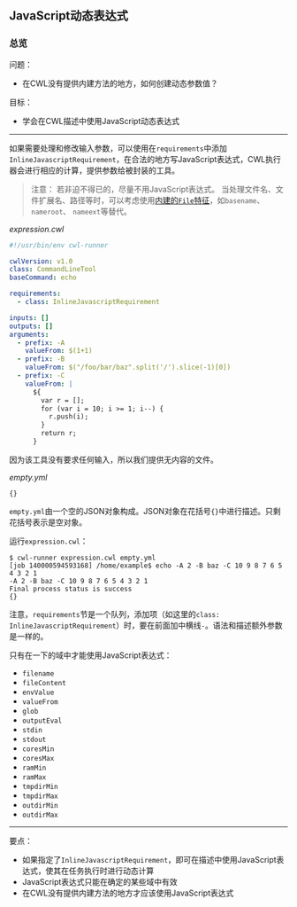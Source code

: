 ## JavaScript动态表达式

### 总览

问题：

* 在CWL没有提供内建方法的地方，如何创建动态参数值？

目标：

* 学会在CWL描述中使用JavaScript动态表达式

-----

如果需要处理和修改输入参数，可以使用在`requirements`中添加`InlineJavascriptRequirement`，在合法的地方写JavaScript表达式，CWL执行器会进行相应的计算，提供参数给被封装的工具。

> 注意：
> 若非迫不得已的，尽量不用JavaScript表达式。
> 当处理文件名、文件扩展名、路径等时，可以考虑使用[内建的`File`特征][file-prop]，如`basename`、 `nameroot`、 `nameext`等替代。

*expression.cwl*

```YAML
#!/usr/bin/env cwl-runner

cwlVersion: v1.0
class: CommandLineTool
baseCommand: echo

requirements:
  - class: InlineJavascriptRequirement

inputs: []
outputs: []
arguments:
  - prefix: -A
    valueFrom: $(1+1)
  - prefix: -B
    valueFrom: $("/foo/bar/baz".split('/').slice(-1)[0])
  - prefix: -C
    valueFrom: |
      ${
        var r = [];
        for (var i = 10; i >= 1; i--) {
          r.push(i);
        }
        return r;
      }

```

因为该工具没有要求任何输入，所以我们提供无内容的文件。

*empty.yml*

```
{}

```

`empty.yml`由一个空的JSON对象构成。JSON对象在花括号`{}`中进行描述。只剩花括号表示是空对象。

运行`expression.cwl`：

~~~
$ cwl-runner expression.cwl empty.yml
[job 140000594593168] /home/example$ echo -A 2 -B baz -C 10 9 8 7 6 5 4 3 2 1
-A 2 -B baz -C 10 9 8 7 6 5 4 3 2 1
Final process status is success
{}
~~~

注意，`requirements`节是一个队列，添加项（如这里的`class: InlineJavascriptRequirement`）时，要在前面加中横线`-`。语法和描述额外参数是一样的。

只有在一下的域中才能使用JavaScript表达式：

* `filename`
* `fileContent`
* `envValue`
* `valueFrom`
* `glob`
* `outputEval`
* `stdin`
* `stdout`
* `coresMin`
* `coresMax`
* `ramMin`
* `ramMax`
* `tmpdirMin`
* `tmpdirMax`
* `outdirMin`
* `outdirMax`

-----

要点：

* 如果指定了`InlineJavascriptRequirement`，即可在描述中使用JavaScript表达式，使其在任务执行时进行动态计算
* JavaScript表达式只能在确定的某些域中有效
* 在CWL没有提供内建方法的地方才应该使用JavaScript表达式

[file-prop]: http://www.commonwl.org/v1.0/CommandLineTool.html#File
